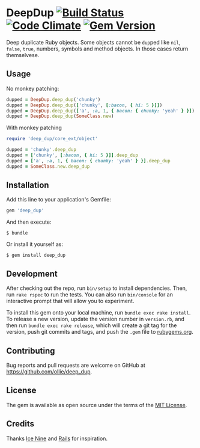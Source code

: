 # DeepDup [![Build Status](https://img.shields.io/travis/ollie/deep_dup/master.svg)](https://travis-ci.org/ollie/deep_dup) [![Code Climate](https://img.shields.io/codeclimate/github/ollie/deep_dup.svg)](https://codeclimate.com/github/ollie/deep_dup) [![Gem Version](https://img.shields.io/gem/v/deep_dup.svg)](https://rubygems.org/gems/deep_dup)

Deep duplicate Ruby objects. Some objects cannot be `dup`ped like `nil`,
`false`, `true`, numbers, symbols and method objects. In those cases
return themselvese.

## Usage

No monkey patching:

```ruby
dupped = DeepDup.deep_dup('chunky')
dupped = DeepDup.deep_dup(['chunky', [:bacon, { hi: 5 }]])
dupped = DeepDup.deep_dup(['a', :a, 1, { bacon: { chunky: 'yeah' } }])
dupped = DeepDup.deep_dup(SomeClass.new)
```

With monkey patching

```ruby
require 'deep_dup/core_ext/object'

dupped = 'chunky'.deep_dup
dupped = ['chunky', [:bacon, { hi: 5 }]].deep_dup
dupped = ['a', :a, 1, { bacon: { chunky: 'yeah' } }].deep_dup
dupped = SomeClass.new.deep_dup
```
## Installation

Add this line to your application's Gemfile:

```ruby
gem 'deep_dup'
```

And then execute:

    $ bundle

Or install it yourself as:

    $ gem install deep_dup

## Development

After checking out the repo, run `bin/setup` to install dependencies. Then, run `rake rspec` to run the tests. You can also run `bin/console` for an interactive prompt that will allow you to experiment.

To install this gem onto your local machine, run `bundle exec rake install`. To release a new version, update the version number in `version.rb`, and then run `bundle exec rake release`, which will create a git tag for the version, push git commits and tags, and push the `.gem` file to [rubygems.org](https://rubygems.org).

## Contributing

Bug reports and pull requests are welcome on GitHub at https://github.com/ollie/deep_dup.

## License

The gem is available as open source under the terms of the [MIT License](http://opensource.org/licenses/MIT).

## Credits

Thanks [Ice Nine](https://github.com/dkubb/ice_nine) and [Rails](https://github.com/rails/rails/blob/master/activesupport/lib/active_support/core_ext/object/duplicable.rb) for inspiration.
